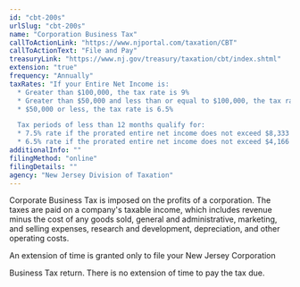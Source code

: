 ```yaml
---
id: "cbt-200s"
urlSlug: "cbt-200s"
name: "Corporation Business Tax"
callToActionLink: "https://www.njportal.com/taxation/CBT"
callToActionText: "File and Pay"
treasuryLink: "https://www.nj.gov/treasury/taxation/cbt/index.shtml"
extension: "true"
frequency: "Annually"
taxRates: "If your Entire Net Income is:
  * Greater than $100,000, the tax rate is 9%
  * Greater than $50,000 and less than or equal to $100,000, the tax rate is 7.5%
  * $50,000 or less, the tax rate is 6.5%

  Tax periods of less than 12 months qualify for:
  * 7.5% rate if the prorated entire net income does not exceed $8,333 per month
  * 6.5% rate if the prorated entire net income does not exceed $4,166 per month"
additionalInfo: ""
filingMethod: "online"
filingDetails: ""
agency: "New Jersey Division of Taxation"
---
```


Corporate Business Tax is imposed on the profits of a corporation. The taxes are paid on a company's taxable income, which includes revenue minus the cost of any goods sold, general and administrative, marketing, and selling expenses, research and development, depreciation, and other operating costs.

An extension of time is granted only to file your New Jersey Corporation

Business Tax return. There is no extension of time to
pay the tax due.
